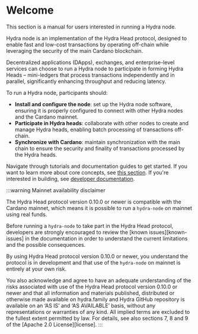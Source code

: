 # Welcome

This section is a manual for users interested in running a Hydra node.

Hydra node is an implementation of the Hydra Head protocol, designed to enable fast and low-cost transactions by operating off-chain while leveraging the security of the main Cardano blockchain.

Decentralized applications (DApps), exchanges, and enterprise-level services can choose to run a Hydra node to participate in forming Hydra Heads – mini-ledgers that process transactions independently and in parallel, significantly enhancing throughput and reducing latency. 

To run a Hydra node, participants should:

* **Install and configure the node**: set up the Hydra node software, ensuring it is properly configured to connect with other Hydra nodes and the Cardano mainnet.
* **Participate in Hydra heads**: collaborate with other nodes to create and manage Hydra heads, enabling batch processing of transactions off-chain.
* **Synchronize with Cardano**: maintain synchronization with the main chain to ensure the security and finality of transactions processed by the Hydra heads.

Navigate through tutorials and documentation guides to get started. If you want to learn more about core concepts, see [this section](https://hydra.family/head-protocol/core-concepts). If you're interested in building, see [developer documentation](https://hydra.family/head-protocol/docs/dev).

:::warning Mainnet availability disclaimer

The Hydra Head protocol version 0.10.0 or newer is compatible with the Cardano
mainnet, which means it is possible to run a `hydra-node` on mainnet using real
funds.

Before running a `hydra-node` to take part in the Hydra Head protocol,
developers are strongly encouraged to review the [known issues][known-issues] in
the documentation in order to understand the current limitations and the
possible consequences.

By using Hydra Head protocol version 0.10.0 or newer, you understand the
protocol is in development and that use of the `hydra-node` on mainnet is
entirely at your own risk.

You also acknowledge and agree to have an adequate understanding of the risks
associated with use of the Hydra Head protocol version 0.10.0 or newer and that
all information and materials published, distributed or otherwise made available
on hydra.family and Hydra GitHub repository is available on an ‘AS IS’ and ‘AS
AVAILABLE’ basis, without any representations or warranties of any kind. All
implied terms are excluded to the fullest extent permitted by law. For details,
see also sections 7, 8 and 9 of the [Apache 2.0 License][license].
:::
